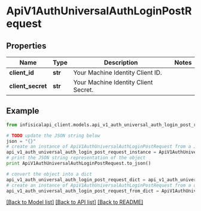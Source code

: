 # ApiV1AuthUniversalAuthLoginPostRequest


## Properties
Name | Type | Description | Notes
------------ | ------------- | ------------- | -------------
**client_id** | **str** | Your Machine Identity Client ID. | 
**client_secret** | **str** | Your Machine Identity Client Secret. | 

## Example

```python
from infisicalapi_client.models.api_v1_auth_universal_auth_login_post_request import ApiV1AuthUniversalAuthLoginPostRequest

# TODO update the JSON string below
json = "{}"
# create an instance of ApiV1AuthUniversalAuthLoginPostRequest from a JSON string
api_v1_auth_universal_auth_login_post_request_instance = ApiV1AuthUniversalAuthLoginPostRequest.from_json(json)
# print the JSON string representation of the object
print ApiV1AuthUniversalAuthLoginPostRequest.to_json()

# convert the object into a dict
api_v1_auth_universal_auth_login_post_request_dict = api_v1_auth_universal_auth_login_post_request_instance.to_dict()
# create an instance of ApiV1AuthUniversalAuthLoginPostRequest from a dict
api_v1_auth_universal_auth_login_post_request_from_dict = ApiV1AuthUniversalAuthLoginPostRequest.from_dict(api_v1_auth_universal_auth_login_post_request_dict)
```
[[Back to Model list]](../README.md#documentation-for-models) [[Back to API list]](../README.md#documentation-for-api-endpoints) [[Back to README]](../README.md)


